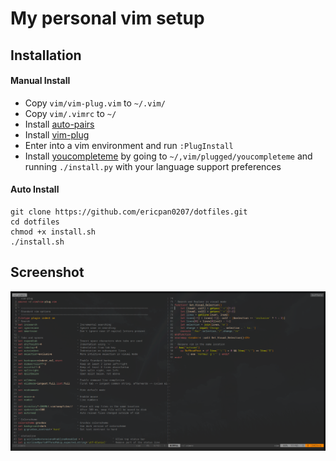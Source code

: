 # My personal vim setup

## Installation

#### Manual Install
* Copy `vim/vim-plug.vim` to `~/.vim/`
* Copy `vim/.vimrc` to `~/`
* Install [auto-pairs](https://github.com/jiangmiao/auto-pairs)
* Install [vim-plug](https://github.com/junegunn/vim-plug)
* Enter into a vim environment and run `:PlugInstall`
* Install [youcompleteme](https://github.com/ycm-core/YouCompleteMe) by going to `~/,vim/plugged/youcompleteme` and running `./install.py` with your language support preferences

#### Auto Install
```shell
git clone https://github.com/ericpan0207/dotfiles.git
cd dotfiles
chmod +x install.sh
./install.sh
```

## Screenshot
![Screenshot](https://raw.githubusercontent.com/ericpan0207/dotfiles/master/vimrc.PNG)
